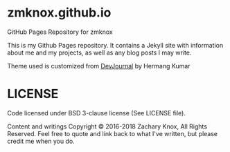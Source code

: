 # zmknox.github.io
GitHub Pages Repository for zmknox

This is my Github Pages repository. It contains a Jekyll site with information about me and my projects,
as well as any blog posts I may write.

Theme used is customized from [DevJournal](https://github.com/hemangsk/DevJournal) by Hermang Kumar 

# LICENSE

Code licensed under BSD 3-clause license (See LICENSE file).

Content and writings Copyright © 2016-2018 Zachary Knox, All Rights Reserved. Feel free to quote and link back to what I've written, but please credit me when you do.
